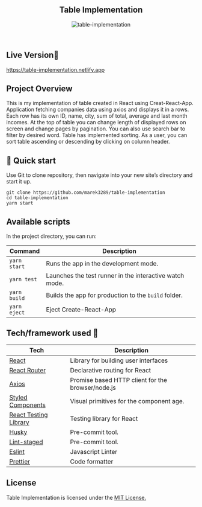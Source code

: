 <h2 align="center">Table Implementation</h2>

<p align="center">
  <img src="https://imgbbb.com/images/2020/05/30/Zrzut-ekranu-2020-05-30-o-18.24.46.png" alt="table-implementation" />
</p>

<br>

## Live Version📍
<a href="https://table-implementation.netlify.app/">https://table-implementation.netlify.app</a>

## Project Overview

This is my implementation of table created in React using Creat-React-App. Application fetching companies data using axios and displays it in a rows. Each row has its own ID, name, city, sum of total, average and last month incomes. At the top of table you can change length of displayed rows on screen and change pages by pagination. You can also use search bar to filter by desired word. Table has implemented sorting. As a user, you can sort table ascending or descending by clicking on column header. 

## 🚀 Quick start

Use Git to clone repository, then navigate into your new site’s directory and start it up.

    git clone https://github.com/marek3289/table-implementation
    cd table-implementation
    yarn start
    
## Available scripts

In the project directory, you can run:

| Command                   | Description                                             |
| ------------------------- | --------------------------------------------------------|
| `yarn start`              | Runs the app in the development mode.                   |
| `yarn test`               | Launches the test runner in the interactive watch mode. |
| `yarn build`              | Builds the app for production to the `build` folder.    |
| `yarn eject`              | Eject Create-React-App                                  |

## Tech/framework used 🔧

| Tech                                                               | Description                                       |
| -------------------------------------------------------------      | --------------------------------------------------|
| [React](https://reactjs.org/)                                      | Library for building user interfaces              | 
| [React Router](https://reacttraining.com/react-router/)            | Declarative routing for React                     |
| [Axios](https://github.com/axios/axios)                            | Promise based HTTP client for the browser/node.js |
| [Styled Components](https://styled-components.com/)                | Visual primitives for the component age.          |
| [React Testing Library](https://testing-library.com/)              | Testing library for React                         |
| [Husky](https://github.com/okonet/lint-staged)                     | Pre-commit tool.                                  |
| [Lint-staged](https://github.com/okonet/lint-staged)               | Pre-commit tool.                                  | 
| [Eslint](https://eslint.org/)                                      | Javascript Linter                                 | 
| [Prettier](https://prettier.io/)                                   | Code formatter                                    |

## License

Table Implementation is licensed under the <a href='https://opensource.org/licenses/mit-license.php'>MIT License.</a>
